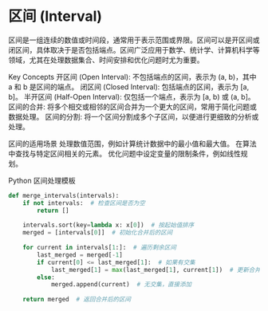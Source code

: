 
# 区间 (Interval)
 
区间是一组连续的数值或时间段，通常用于表示范围或界限。区间可以是开区间或闭区间，具体取决于是否包括端点。区间广泛应用于数学、统计学、计算机科学等领域，尤其在处理数据集合、时间安排和优化问题时尤为重要。

Key Concepts
开区间 (Open Interval): 不包括端点的区间，表示为 (a, b)，其中 a 和 b 是区间的端点。
闭区间 (Closed Interval): 包括端点的区间，表示为 [a, b]。
半开区间 (Half-Open Interval): 仅包括一个端点，表示为 [a, b) 或 (a, b]。
区间的合并: 将多个相交或相邻的区间合并为一个更大的区间，常用于简化问题或数据处理。
区间的分割: 将一个区间分割成多个子区间，以便进行更细致的分析或处理。

区间的适用场景
处理数值范围，例如计算统计数据中的最小值和最大值。
在算法中查找与特定区间相关的元素。
优化问题中设定变量的限制条件，例如线性规划。

Python 区间处理模板
```python
def merge_intervals(intervals):
    if not intervals:  # 检查区间是否为空
        return []
    
    intervals.sort(key=lambda x: x[0])  # 按起始值排序
    merged = [intervals[0]]  # 初始化合并后的区间
    
    for current in intervals[1:]:  # 遍历剩余区间
        last_merged = merged[-1]
        if current[0] <= last_merged[1]:  # 如果有交集
            last_merged[1] = max(last_merged[1], current[1])  # 更新合并后的区间
        else:
            merged.append(current)  # 无交集，直接添加
            
    return merged  # 返回合并后的区间
```
